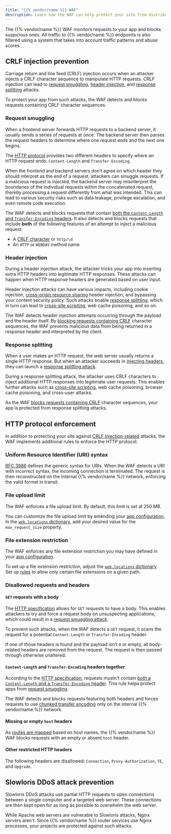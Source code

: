```yaml
---
title: "{{% vendor/name %}} WAF"
description: Learn how the WAF can help protect your site from distributed denial of service (DDoS) attacks.
---
```


The {{% vendor/name %}} WAF monitors requests to your app and blocks suspicious ones.
All traffic to {{% vendor/name %}} endpoints is also filtered
using a system that takes into account traffic patterns and abuse scores.

## CRLF injection prevention

Carriage return and line feed (CRLF) injection occurs when an attacker injects a CRLF character sequence to manipulate HTTP requests.
CRLF injection can lead to [request smuggling](#request-smuggling),
[header injection](#header-injection), and [response splitting](#response-splitting) attacks.

To protect your app from such attacks, the WAF detects and blocks requests containing CRLF character sequences.

### Request smuggling

When a frontend server forwards HTTP requests to a backend server,
it usually sends a series of requests at once.
The backend server then parses the request headers
to determine where one request ends and the next one begins.

The [HTTP protocol](https://tools.ietf.org/html/rfc2616) provides two different headers
to specify where an HTTP request ends: `Content-Length` and `Transfer-Encoding`.

When the frontend and backend servers don’t agree on which header they should interpret as the end of a request,
attackers can smuggle requests. If a malicious request is injected, the backend server may misinterpret the boundaries
of the individual requests within the concatenated request, thereby processing a request differently from what was
intended. This can lead to various security risks such as data leakage, privilege escalation, and even remote code
execution.

The WAF detects and blocks requests that contain [both the `Content-Length` and `Transfer-Encoding` headers](#content-length-and-transfer-encoding-headers-together).
It also detects and blocks requests that include **both** of the following features of an attempt to inject a malicious request:

- A [CRLF character](#crlf-injection-prevention) or `http/\d`
- An `HTTP` or `WEBDAV` method name

### Header injection

During a header injection attack, the attacker tricks your app
into inserting extra HTTP headers into legitimate HTTP responses.
These attacks can happen when HTTP response headers are generated based on user input.

Header injection attacks can have various impacts,
including cookie injection, [cross-origin resource sharing](https://developer.mozilla.org/en-US/docs/Web/HTTP/CORS) header injection,
and bypassing your content security policy.
Such attacks enable [response splitting](#response-splitting),
which in turn can lead to [cross-site scripting](https://developer.mozilla.org/en-US/docs/Glossary/Cross-site_scripting),
web cache poisoning, and so on.

The WAF detects header injection attempts occurring through the payload and the header itself.
By [blocking requests containing CRLF](#crlf-injection-prevention) character sequences,
the WAF prevents malicious data from being returned in a response header and interpreted by the client.

### Response splitting

When a user makes an HTTP request, the web server usually returns a single HTTP response.
But when an attacker succeeds in [injecting headers](#header-injection),
they can launch a [response splitting attack](https://www.cs.montana.edu/courses/csci476/topics/http_response_splitting.pdf).

During a response splitting attack, the attacker uses CRLF characters to inject additional HTTP responses into legitimate user requests.
This enables further attacks such as [cross-site scripting](https://developer.mozilla.org/en-US/docs/Glossary/Cross-site_scripting),
web cache poisoning, browser cache poisoning, and cross-user attacks.

As the WAF [blocks requests containing CRLF](#crlf-injection-prevention) character sequences,
your app is protected from response splitting attacks.

## HTTP protocol enforcement

In addition to protecting your site against [CRLF injection-related](#crlf-injection-prevention) attacks,
the WAF implements additional rules to enforce the HTTP protocol.

### Uniform Resource Identifier (URI) syntax

[RFC 3986](https://www.rfc-editor.org/rfc/rfc3986) defines the generic syntax for URIs.
When the WAF detects a URI with incorrect syntax, the incoming connection is terminated.
The request is then reconstructed on the internal {{% vendor/name %}} network,
enforcing the valid format in transit.

### File upload limit

The WAF enforces a file upload limit.
By default, this limit is set at 250&nbsp;MB.

You can customize the file upload limit by amending your [app configuration](/create-apps/_index.md).
In the [`web.locations` dictionary](/create-apps/app-reference/builtin-image.md#locations),
add your desired value for the `max_request_size` property.

### File extension restriction

The WAF enforces any file extension restriction you may have defined in your [app configuration](../../create-apps/_index.md).

To set up a file extension restriction,
adjust the [`web.locations` dictionary](/create-apps/app-reference/builtin-image.md#locations).
Set up [rules](/create-apps/app-reference/builtin-image.md#rules) to allow only certain file extensions on a given path.

### Disallowed requests and headers

#### `GET` requests with a body

The [HTTP specification](https://tools.ietf.org/html/rfc2616) allows for `GET` requests to have a body.
This enables attackers to try and force a request body on unsuspecting applications,
which could result in a [request smuggling attack](#request-smuggling).

To prevent such attacks, when the WAF detects a `GET` request,
it scans the request for a potential `Content-Length` or `Transfer-Encoding` header.

If one of those headers is found and the payload isn't `0` or empty,
all body-related headers are removed from the request.
The request is then passed through otherwise unaltered.

#### `Content-Length` and `Transfer-Encoding` headers together

According to the [HTTP specification](https://tools.ietf.org/html/rfc2616),
requests mustn't contain [both a `Content-Length` and a `Transfer-Encoding` header](https://tools.ietf.org/html/rfc7230#section-3.3.2).
This rule helps protect apps from [request smuggling](#request-smuggling).

The WAF detects and blocks requests featuring both headers
and forces requests to use [chunked transfer encoding](https://developer.mozilla.org/en-US/docs/Web/HTTP/Headers/Transfer-Encoding)
only on the internal {{% vendor/name %}} network.

#### Missing or empty `host` headers

As [routes are mapped](../../define-routes/_index.md) based on host names,
the {{% vendor/name %}} WAF blocks requests with an empty or absent `host` header.

#### Other restricted HTTP headers

The following headers are disallowed: `Connection`, `Proxy-Authorization`, `TE`, and `Upgrade`.

## Slowloris DDoS attack prevention

Slowloris DDoS attacks use partial HTTP requests to open connections between a single computer and a targeted web server.
These connections are then kept open for as long as possible to overwhelm the web server.

While Apache web servers are vulnerable to Slowloris attacks, Nginx servers aren't.
Since {{% vendor/name %}} router services use Nginx processes,
your projects are protected against such attacks.
